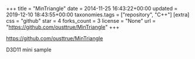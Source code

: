 +++
title = "MinTriangle"
date = 2014-11-25 16:43:22+00:00
updated = 2019-12-10 18:43:55+00:00
taxonomies.tags = ["repository", "C++"]
[extra]
css = "github"
star = 4
forks_count = 3
license = "None"
url = "https://github.com/ousttrue/MinTriangle"
+++

<https://github.com/ousttrue/MinTriangle>

D3D11 mini sample
